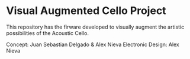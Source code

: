 Visual Augmented Cello Project
==============================

This repository has the firware developed to visually augment the artistic possibilities of the Acoustic Cello.

Concept: Juan Sebastian Delgado & Alex Nieva
Electronic Design: Alex Nieva
